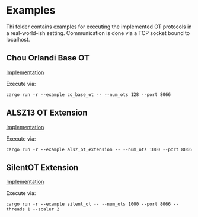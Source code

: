 # Examples

Thi folder contains examples for executing the implemented OT protocols in
a real-world-ish setting. Communication is done via a TCP socket bound to localhost.

## Chou Orlandi Base OT
[Implementation](./co_base_ot.rs)

Execute via:
```shell
cargo run -r --example co_base_ot -- --num_ots 128 --port 8066
```

##  ALSZ13 OT Extension
[Implementation](./alsz_ot_extension.rs)

Execute via:
```shell
cargo run -r --example alsz_ot_extension -- --num_ots 1000 --port 8066
```

##  SilentOT Extension
[Implementation](./silent_ot.rs)

Execute via:
```shell
cargo run -r --example silent_ot -- --num_ots 1000 --port 8066 --threads 1 --scaler 2
```